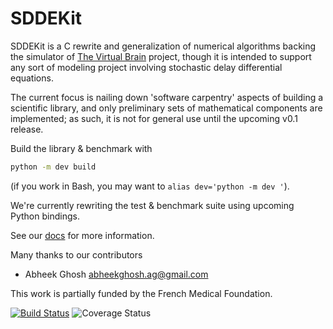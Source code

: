 # SDDEKit 

SDDEKit is a C rewrite and generalization of numerical algorithms
backing the simulator of [The Virtual Brain](http://thevirtualbrain.org)
project, though it is intended to support any sort of modeling project
involving stochastic delay differential equations.

The current focus is nailing down 'software carpentry' aspects of building a
scientific library, and only preliminary sets of mathematical components are
implemented; as such, it is not for general use until the 
upcoming v0.1 release.

Build the library & benchmark with
```bash
python -m dev build
```
(if you work in Bash, you may want to `alias dev='python -m dev '`).

We're currently rewriting the test & benchmark suite using upcoming Python bindings.

See our [docs](doc/README.md) for more information.

Many thanks to our contributors

- Abheek Ghosh <abheekghosh.ag@gmail.com>

This work is partially funded by the French Medical Foundation.

[![Build Status](https://travis-ci.org/maedoc/libtvb.svg?branch=master)](https://travis-ci.org/maedoc/libtvb)
![Coverage Status](https://coveralls.io/repos/github/maedoc/libtvb/badge.svg?branch=master)

